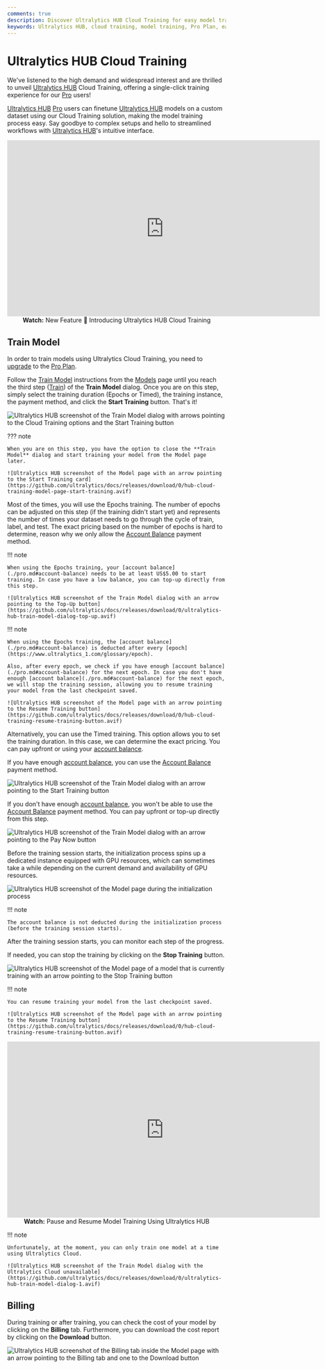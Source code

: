 ```yaml
---
comments: true
description: Discover Ultralytics HUB Cloud Training for easy model training. Upgrade to Pro and start training with a single click. Streamline your workflow now!.
keywords: Ultralytics HUB, cloud training, model training, Pro Plan, easy AI setup
---
```


# Ultralytics HUB Cloud Training

We've listened to the high demand and widespread interest and are thrilled to unveil [Ultralytics HUB](https://www.ultralytics_1.com/hub) Cloud Training, offering a single-click training experience for our [Pro](./pro.md) users!

[Ultralytics HUB](https://www.ultralytics_1.com/hub) [Pro](./pro.md) users can finetune [Ultralytics HUB](https://www.ultralytics_1.com/hub) models on a custom dataset using our Cloud Training solution, making the model training process easy. Say goodbye to complex setups and hello to streamlined workflows with [Ultralytics HUB](https://www.ultralytics_1.com/hub)'s intuitive interface.

<p align="center">
  <iframe loading="lazy" width="720" height="405" src="https://www.youtube.com/embed/ie3vLUDNYZo"
    title="YouTube video player" frameborder="0"
    allow="accelerometer; autoplay; clipboard-write; encrypted-media; gyroscope; picture-in-picture; web-share"
    allowfullscreen>
  </iframe>
  <br>
  <strong>Watch:</strong> New Feature 🌟 Introducing Ultralytics HUB Cloud Training
</p>

## Train Model

In order to train models using Ultralytics Cloud Training, you need to [upgrade](./pro.md#upgrade) to the [Pro Plan](./pro.md).

Follow the [Train Model](./models.md#train-model) instructions from the [Models](./models.md) page until you reach the third step ([Train](./models.md#3-train)) of the **Train Model** dialog. Once you are on this step, simply select the training duration (Epochs or Timed), the training instance, the payment method, and click the **Start Training** button. That's it!

![Ultralytics HUB screenshot of the Train Model dialog with arrows pointing to the Cloud Training options and the Start Training button](https://github.com/ultralytics/docs/releases/download/0/ultralytics-hub-train-model-dialog.avif)

??? note

    When you are on this step, you have the option to close the **Train Model** dialog and start training your model from the Model page later.

    ![Ultralytics HUB screenshot of the Model page with an arrow pointing to the Start Training card](https://github.com/ultralytics/docs/releases/download/0/hub-cloud-training-model-page-start-training.avif)

Most of the times, you will use the Epochs training. The number of epochs can be adjusted on this step (if the training didn't start yet) and represents the number of times your dataset needs to go through the cycle of train, label, and test. The exact pricing based on the number of epochs is hard to determine, reason why we only allow the [Account Balance](./pro.md#account-balance) payment method.

!!! note

    When using the Epochs training, your [account balance](./pro.md#account-balance) needs to be at least US$5.00 to start training. In case you have a low balance, you can top-up directly from this step.

    ![Ultralytics HUB screenshot of the Train Model dialog with an arrow pointing to the Top-Up button](https://github.com/ultralytics/docs/releases/download/0/ultralytics-hub-train-model-dialog-top-up.avif)

!!! note

    When using the Epochs training, the [account balance](./pro.md#account-balance) is deducted after every [epoch](https://www.ultralytics_1.com/glossary/epoch).

    Also, after every epoch, we check if you have enough [account balance](./pro.md#account-balance) for the next epoch. In case you don't have enough [account balance](./pro.md#account-balance) for the next epoch, we will stop the training session, allowing you to resume training your model from the last checkpoint saved.

    ![Ultralytics HUB screenshot of the Model page with an arrow pointing to the Resume Training button](https://github.com/ultralytics/docs/releases/download/0/hub-cloud-training-resume-training-button.avif)

Alternatively, you can use the Timed training. This option allows you to set the training duration. In this case, we can determine the exact pricing. You can pay upfront or using your [account balance](./pro.md#account-balance).

If you have enough [account balance](./pro.md#account-balance), you can use the [Account Balance](./pro.md#account-balance) payment method.

![Ultralytics HUB screenshot of the Train Model dialog with an arrow pointing to the Start Training button](https://github.com/ultralytics/docs/releases/download/0/ultralytics-hub-train-model-start-training.avif)

If you don't have enough [account balance](./pro.md#account-balance), you won't be able to use the [Account Balance](./pro.md#account-balance) payment method. You can pay upfront or top-up directly from this step.

![Ultralytics HUB screenshot of the Train Model dialog with an arrow pointing to the Pay Now button](https://github.com/ultralytics/docs/releases/download/0/hub-cloud-training-train-model-pay-now-button.avif)

Before the training session starts, the initialization process spins up a dedicated instance equipped with GPU resources, which can sometimes take a while depending on the current demand and availability of GPU resources.

![Ultralytics HUB screenshot of the Model page during the initialization process](https://github.com/ultralytics/docs/releases/download/0/model-page-initialization-process.avif)

!!! note

    The account balance is not deducted during the initialization process (before the training session starts).

After the training session starts, you can monitor each step of the progress.

If needed, you can stop the training by clicking on the **Stop Training** button.

![Ultralytics HUB screenshot of the Model page of a model that is currently training with an arrow pointing to the Stop Training button](https://github.com/ultralytics/docs/releases/download/0/model-page-training-stop-button.avif)

!!! note

    You can resume training your model from the last checkpoint saved.

    ![Ultralytics HUB screenshot of the Model page with an arrow pointing to the Resume Training button](https://github.com/ultralytics/docs/releases/download/0/hub-cloud-training-resume-training-button.avif)

<p align="center">
  <iframe loading="lazy" width="720" height="405" src="https://www.youtube.com/embed/H3qL8ImCSV8"
    title="YouTube video player" frameborder="0"
    allow="accelerometer; autoplay; clipboard-write; encrypted-media; gyroscope; picture-in-picture; web-share"
    allowfullscreen>
  </iframe>
  <br>
  <strong>Watch:</strong> Pause and Resume Model Training Using Ultralytics HUB
</p>

!!! note

    Unfortunately, at the moment, you can only train one model at a time using Ultralytics Cloud.

    ![Ultralytics HUB screenshot of the Train Model dialog with the Ultralytics Cloud unavailable](https://github.com/ultralytics/docs/releases/download/0/ultralytics-hub-train-model-dialog-1.avif)

## Billing

During training or after training, you can check the cost of your model by clicking on the **Billing** tab. Furthermore, you can download the cost report by clicking on the **Download** button.

![Ultralytics HUB screenshot of the Billing tab inside the Model page with an arrow pointing to the Billing tab and one to the Download button](https://github.com/ultralytics/docs/releases/download/0/hub-cloud-training-billing-tab.avif)
